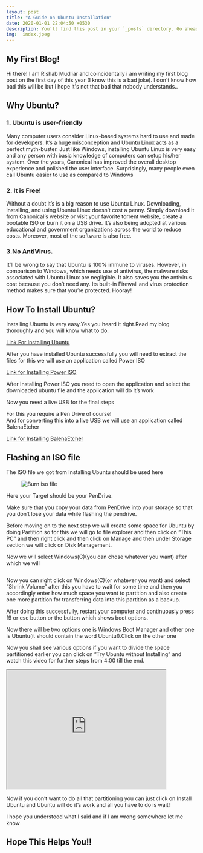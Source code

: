 ```yaml
---
layout: post
title: "A Guide on Ubuntu Installation"
date: 2020-01-01 22:04:50 +0530
description: You’ll find this post in your `_posts` directory. Go ahead and edit it and re-build the site to see your changes. # Add post description (optional)
img:  index.jpeg
---
```

<!-- wp:image {"id":16,"sizeSlug":"large"} -->

<!-- /wp:image -->

<!-- wp:paragraph {"fontSize":"large"} -->

<!-- /wp:paragraph -->

<!-- wp:heading -->
<h2>My First Blog!</h2>
<!-- /wp:heading -->

<!-- wp:paragraph {"fontSize":"normal"} -->
<p class="has-normal-font-size">Hi there! I am Rishab Mudliar and coincidentally i am writing my first blog post on the first day of this year (I know this is a bad joke). I don't know how bad this will be but i hope it's not that bad that nobody understands..</p>
<!-- /wp:paragraph -->

<!-- wp:heading -->
<h2>Why Ubuntu?</h2>
<!-- /wp:heading -->

<!-- wp:heading {"level":3} -->
<h3>1. Ubuntu is user-friendly</h3>
<!-- /wp:heading -->

<!-- wp:paragraph -->
<p>Many computer users consider Linux-based systems hard to use and made for developers. It’s a huge misconception and Ubuntu Linux acts as a perfect myth-buster. Just like Windows, installing Ubuntu Linux is very easy and any person with basic knowledge of computers can setup his/her system. Over the years, Canonical has improved the overall desktop experience and polished the user interface. Surprisingly, many people even call Ubuntu easier to use as compared to Windows</p>
<!-- /wp:paragraph -->

<!-- wp:heading -->
<h3>2. It is Free!</h3>
<!-- /wp:heading -->

<!-- wp:paragraph -->
<p> Without a doubt it’s is a big reason to use Ubuntu Linux. Downloading, installing, and using Ubuntu Linux doesn’t cost a penny. Simply&nbsp;download it from Canonical’s website or visit your favorite torrent website, create a bootable ISO or burn it on a USB drive. It’s also being adopted at various educational and government organizations across the world to reduce costs. Moreover, most of the software is also free. </p>
<!-- /wp:paragraph -->

<!-- wp:heading -->
<h3>3.No AntiVirus.</h3>
<!-- /wp:heading -->

<!-- wp:paragraph -->
<p> It’ll be wrong to say that Ubuntu is 100% immune to viruses. However, in comparison to Windows,&nbsp;which needs use&nbsp;of antivirus, the malware risks associated with Ubuntu Linux are negligible. It also saves you the antivirus cost because you don’t need any. Its built-in Firewall and virus protection method makes sure that you’re protected. Hooray!</p>
<!-- /wp:paragraph -->

<!-- wp:heading {"level":1} -->
<h2>How To Install Ubuntu?</h2>
<!-- /wp:heading -->

<!-- wp:paragraph -->
<p>Installing Ubuntu is very easy.Yes you heard it right.Read my blog thoroughly and you will know what to do.</p>
<!-- /wp:paragraph -->

<!-- wp:paragraph -->
<!-- /wp:paragraph -->

<!-- wp:group -->
<div class="wp-block-group"><div class="wp-block-group__inner-container"><!-- wp:paragraph -->
<p><a href="https://ubuntu.com/download/desktop">Link For Installing Ubuntu</a></p>
<!-- /wp:paragraph --></div></div>
<!-- /wp:group -->

<!-- wp:paragraph -->
<p>After you have installed Ubuntu successfully you will need to extract the files for this we will use an application called Power ISO</p>
<!-- /wp:paragraph -->

<!-- wp:paragraph -->
<!-- /wp:paragraph -->

<!-- wp:paragraph -->
<p><a href="https://www.poweriso.com/download.php">Link for Installing Power ISO</a></p>
<!-- /wp:paragraph -->

<!-- wp:paragraph -->
<p>After Installing Power ISO you need to open the application and select the downloaded ubuntu file and the application will do it’s work</p>
<!-- /wp:paragraph -->

<!-- wp:paragraph -->
<p>Now you need a live USB for the final steps</p>
<!-- /wp:paragraph -->

<!-- wp:paragraph -->
<p>For this you require a Pen Drive of course!<br>And for converting this into a live USB we will use an application called BalenaEtcher</p>
<!-- /wp:paragraph -->



<!-- wp:paragraph -->
<p><a href="https://www.balena.io/etcher/">Link for Installing BalenaEtcher</a></p>
<!-- /wp:paragraph -->

<!-- wp:heading -->
<h2>Flashing an ISO file</h2>
<!-- /wp:heading -->

<!-- wp:paragraph -->
<p>The ISO file we got from Installing Ubuntu should be used here</p>
<!-- /wp:paragraph -->

<!-- wp:image {"id":5783} -->
<figure class="wp-block-image"><img src="https://vitux.com/wp-content/uploads/2019/06/word-image-127.png" alt="Burn iso file" class="wp-image-5783"/></figure>
<!-- /wp:image -->

<!-- wp:paragraph -->
<p>Here your Target should be your PenDrive.</p>
<!-- /wp:paragraph -->

<!-- wp:paragraph -->
<p>Make sure that you copy your data from PenDrive into your storage so that you don’t lose your data while flashing the pendrive.</p>
<!-- /wp:paragraph -->

<!-- wp:paragraph -->
<p>Before moving on to the next step we will create some space for Ubuntu by doing Partition so for this we will go to file explorer and then click on “This PC” and then right click and then click on Manage and then under Storage section we will click on Disk Management.</p>
<!-- /wp:paragraph -->

<!-- wp:paragraph -->
<p>Now we will select Windows(C)(you can chose whatever you want) after which we will</p>
<!-- /wp:paragraph -->

<!-- wp:image {"id":38} -->
<figure class="wp-block-image"><img src="https://ub8home.files.wordpress.com/2020/01/computer-management-1_1_2020-4_35_40-pm.png?w=1024" alt="" class="wp-image-38"/></figure>
<!-- /wp:image -->

<!-- wp:paragraph -->
<p>Now you can right click on Windows(C)(or whatever you want) and select “Shrink Volume” after this you have to wait for some time and then you accordingly enter how much space you want to partition and also create one more partition for transferring data into this partition as a backup.</p>
<!-- /wp:paragraph -->

<!-- wp:paragraph -->
<p>After doing this successfully, restart your computer and continuously press f9 or esc button or the button which shows boot options.</p>
<!-- /wp:paragraph -->

<!-- wp:paragraph -->
<p>Now there will be two options one is Windows Boot Manager and other one is Ubuntu(it should contain the word Ubuntu!).Click on the other one</p>
<!-- /wp:paragraph -->

<!-- wp:paragraph -->
<p>Now you shall see various options if you want to divide the space partitioned earlier you can click on “Try Ubuntu without Installing” and watch this video for further steps from 4:00 till the end.<br></p>
<!-- /wp:paragraph -->

<!-- wp:embed {"url":"https://www.youtube.com/watch?v=TgDURedNZSs","type":"rich","providerNameSlug":"youtube","responsive":true,"className":"wp-embed-aspect-16-9 wp-has-aspect-ratio"} -->

<!-- /wp:embed -->
<iframe width="420" height="315"
src="https://www.youtube.com/embed/TgDURedNZSs
">
</iframe>
<!-- wp:paragraph -->
<p>Now if you don’t want to do all that partitioning you can just click on Install Ubuntu and Ubuntu will do it’s work and all you have to do is wait!</p>
<!-- /wp:paragraph -->

<!-- wp:paragraph -->
<p>I hope you understood what I said and if I am wrong somewhere let me know</p>
<!-- /wp:paragraph -->

<!-- wp:heading -->
<h2>Hope This Helps You!!</h2>
<!-- /wp:heading -->
